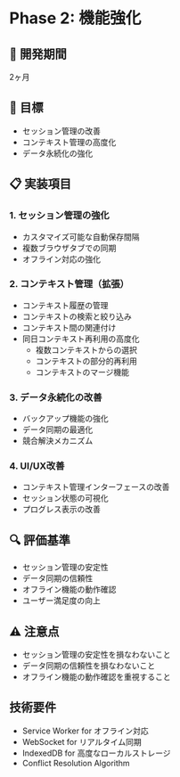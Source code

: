 # Phase 2: 機能強化

## 📅 開発期間
2ヶ月

## 🎯 目標
- セッション管理の改善
- コンテキスト管理の高度化
- データ永続化の強化

## 📋 実装項目

### 1. セッション管理の強化
- カスタマイズ可能な自動保存間隔
- 複数ブラウザタブでの同期
- オフライン対応の強化

### 2. コンテキスト管理（拡張）
- コンテキスト履歴の管理
- コンテキストの検索と絞り込み
- コンテキスト間の関連付け
- 同日コンテキスト再利用の高度化
  - 複数コンテキストからの選択
  - コンテキストの部分的再利用
  - コンテキストのマージ機能

### 3. データ永続化の改善
- バックアップ機能の強化
- データ同期の最適化
- 競合解決メカニズム

### 4. UI/UX改善
- コンテキスト管理インターフェースの改善
- セッション状態の可視化
- プログレス表示の改善

## 🔍 評価基準
- セッション管理の安定性
- データ同期の信頼性
- オフライン機能の動作確認
- ユーザー満足度の向上

## ⚠️ 注意点
- セッション管理の安定性を損なわないこと
- データ同期の信頼性を損なわないこと
- オフライン機能の動作確認を重視すること

## 技術要件
- Service Worker for オフライン対応
- WebSocket for リアルタイム同期
- IndexedDB for 高度なローカルストレージ
- Conflict Resolution Algorithm 